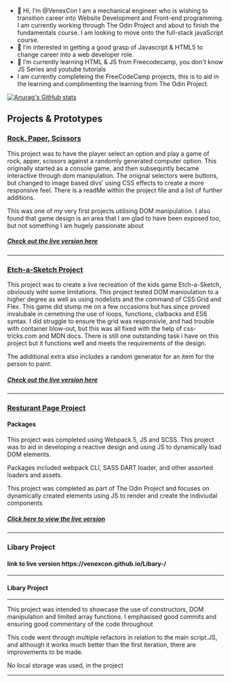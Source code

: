 - 👋 Hi, I’m @VenexCon I am a mechanical engineer who is wishing to transition career into Website Development and Front-end programming. I am currently working through The Odin Project and about to finish the fundamentals course. I am looking to move onto the full-stack javaScript course. 
- 👀 I’m interested in getting a good grasp of Javascript & HTML5 to change career into a web developer role. 
- 🌱 I’m currently learning HTML & JS from Freecodecamp, you don't know JS Series and youtube tutorials 
- I am currently completeing the FreeCodeCamp projects, this is to aid in the learning and complimenting the learning from The Odin Project. 

<!---
VenexCon/VenexCon is a ✨ special ✨ repository because its `README.md` (this file) appears on your GitHub profile.
You can click the Preview link to take a look at your changes.
--->

[![Anurag's GitHub stats](https://github-readme-stats.vercel.app/api?username=VenexCon&show_icons=true&theme=radical)](https://github.com/VenexCon/github-readme-stats)


<h2> Projects & Prototypes </h2> 

<a href ="https://github.com/VenexCon/Rock-Paper-Scissors"><h3> Rock, Paper, Scissors </h3> </a> 

<p> This project was to have the player select an option and play a game of rock, apper, scissors against a randomly generated computer option. This originally started as a console game, and then subsequntly became interactive through dom manipulation. The oriignal selectors were buttons, but changed to image based divs' using CSS effects to create a more responsive feel. There is a readMe within the project file and a list of further additions. </p>

<p> This was one of my very first projects utilising DOM manipulation. I also found that game design is an area that I am glad to have been exposed too, but not something I am hugely passionate about </p>

<a href = "https://venexcon.github.io/Rock-Paper-Scissors/"><h5>Check out the live version here </h5></a>

<hr> 

<a href ="https://github.com/VenexCon/Project-Etch-a-Sketch"><h3> Etch-a-Sketch Project </h3> </a>

<p> This project was to create a live recreation of the kids game Etch-a-Sketch, obviously wiht some limitations. This project tested DOM manioulation to a higher degree as well as using nodelists and the command of CSS:Grid and Flex. This game did stump me on a few occasions but has since proved invalubale in cemetning the use of loops, functions, clalbacks and ES6 syntax. I did struggle to ensure the grid was responsivle, and had trouble with container blow-out, but this was all fixed with the help of css-tricks.com and MDN docs. There is still one outstanding task i have on this project but it functions well and meets the requirements of the design.
 
The adiditional extra also includes a random generator for an item for the person to paint.
 
 <a href ="https://venexcon.github.io/Project-Etch-a-Sketch/"> <h5> Check out the live version here</h5></a> 
 
 <hr>
 
<a href = "https://github.com/VenexCon/Resturant-Page"><h3>Resturant Page Project </h3></a>

<h4> Packages </h4>

<p> This project was completed using Webpack 5, JS and SCSS. This project was to aid in developing a reactive design and using JS to dynamically load DOM elements. </P>
<p> Packages included webpack CLI, SASS DART loader, and other assorted loaders and assets. </P>
<p> This project was completed as part of The Odin Project and focuses on dynamically created elements using JS to render and create the indiviudal components </p> 

<a href = "https://venexcon.github.io/Resturant-Page/#"> <h5> Click here to view the live version </h5></a>

<hr>

<h3>Libary Project</h3> 
<h4> link to live version https://venexcon.github.io/Libary-/</h4>
<hr>
<h4>Libary Project</h4>
<hr> 

<p> This project was intended to showcase the use of constructors, 
    DOM manipulation and limited array functions. I emphasised good commits
     and ensuring good commentary of the code throughout</p>

<p>This code went through multiple refactors in relation to the main script.JS, and although it works much better than the first iteration, there are improvements to be made. </p>
<p>No local storage was used, in the project</p>
<hr> 
